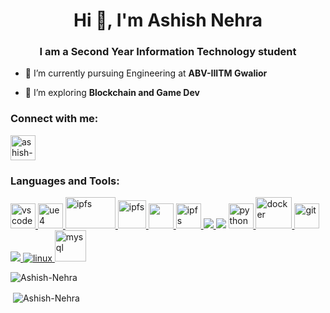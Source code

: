 <h1 align="center">Hi 👋, I'm Ashish Nehra</h1>
<h3 align="center">I am a Second Year Information Technology student</h3>

- 🔭 I’m currently pursuing Engineering at **ABV-IIITM Gwalior**

- 🌱 I’m exploring **Blockchain and Game Dev**

<!-- - 💬 Ask me about **React, Node and C++** -->

<h3 align="left">Connect with me:</h3>
<p align="left">
<a href="https://www.linkedin.com/in/ashish-nehra" target="blank"><img align="center" src="https://img.icons8.com/color/64/000000/linkedin.png" alt="ashish-nehra" height="40" width="40" /></a>
</p>

<h3 align="left">Languages and Tools:</h3>
<p align="left">  
<a href="https://code.visualstudio.com" target="_blank"> <img src="https://upload.wikimedia.org/wikipedia/commons/thumb/9/9a/Visual_Studio_Code_1.35_icon.svg/240px-Visual_Studio_Code_1.35_icon.svg.png" alt="vscode" width="40" height="40"/> </a> 
<a href="https://www.unrealengine.com/en-US/" target="_blank"> <img src="https://wpguru.co.uk/wp-content/uploads/2020/09/unreal-engine-icon-25-200x200.jpg" alt="ue4" width="40" height="40"/> </a>
<a href="https://ipfs.io/" target="_blank"> <img src="http://www.andrew.cmu.edu/user/xinyit/image/Get-Ready-to-Use-IPFS-Cluster/thumbnail.png" alt="ipfs" width="80" height="50"/> </a>
<a href="https://docs.soliditylang.org/en/v0.8.1/" target="_blank"> <img src="https://docs.soliditylang.org/en/v0.4.12/_images/logo.svg" alt="ipfs" width="45" height="45"/> </a>
<a href="https://remix-project.org/" target="_blank"> <img src="https://files.gitter.im/ethereum/remix/BYBS/thumb/remix_logo.png" width="40" height="40"/> </a>
<a href="https://ethereum.org/en/" target="_blank"> <img src="https://upload.wikimedia.org/wikipedia/commons/0/05/Ethereum_logo_2014.svg" alt="ipfs" width="40" height="40"/> </a>
<a href="https://www.cprogramming.com/" target="_blank"> <img src="https://img.icons8.com/color/48/000000/c-programming.png"/> </a>
<a href="https://www.w3schools.com/cpp/" target="_blank"> <img src="https://img.icons8.com/color/48/000000/c-plus-plus-logo.png"/></a> 
<a href="https://www.python.org" target="_blank"> <img src="https://seeklogo.com/images/P/python-logo-A32636CAA3-seeklogo.com.png" alt="python" width="40" height="40"/> </a>
<a href="https://www.docker.com/" target="_blank"> <img src="https://www.docker.com/sites/default/files/d8/styles/role_icon/public/2019-07/Moby-logo.png?itok=sYH_JEaJ" alt="docker" width="58" height="50"/> </a>
<a href="https://git-scm.com/" target="_blank"> <img src="https://www.vectorlogo.zone/logos/git-scm/git-scm-icon.svg" alt="git" width="40" height="40"/> </a> 
<a href="https://html.spec.whatwg.org/multipage/" target="_blank"> <img src="https://img.icons8.com/color/48/000000/html-5.png"/> </a> 
<a href="https://www.linux.org/" target="_blank"> <img src="https://img.icons8.com/color/48/000000/linux.png" alt="linux"/> </a>
 <a href="https://www.mysql.com/" target="_blank"> <img src="https://www.vectorlogo.zone/logos/mysql/mysql-official.svg" alt="mysql" width="50" height="50"/> </a> 

<!-- <a href="https://developer.mozilla.org/en-US/docs/Web/JavaScript" target="_blank"> <img src="https://img.icons8.com/color/48/000000/javascript.png"/> </a> -->

<p><img align="left" src="https://github-readme-stats.vercel.app/api/top-langs?username=Ashish-Nehra&show_icons=true&theme=onedark&locale=en&layout=compact" alt="Ashish-Nehra" /></p><br/>
<p>&nbsp;<img align="center" src="https://github-readme-stats.vercel.app/api?username=Ashish-Nehra&show_icons=true&theme=onedark&locale=en" alt="Ashish-Nehra" /></p>
